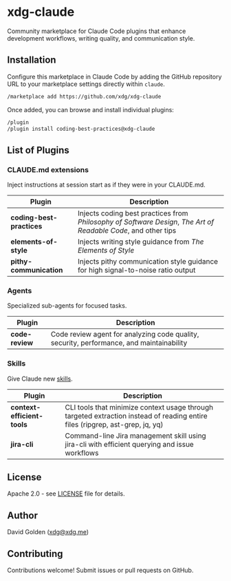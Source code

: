 # xdg-claude

Community marketplace for Claude Code plugins that enhance development workflows, writing quality, and communication style.

## Installation

Configure this marketplace in Claude Code by adding the GitHub repository URL to your marketplace settings directly within `claude`.

```bash
/marketplace add https://github.com/xdg/xdg-claude
```

Once added, you can browse and install individual plugins:

```bash
/plugin
/plugin install coding-best-practices@xdg-claude
```

## List of Plugins

### CLAUDE.md extensions

Inject instructions at session start as if they were in your CLAUDE.md.

| Plugin | Description |
|--------|-------------|
| **coding-best-practices** | Injects coding best practices from *Philosophy of Software Design*, *The Art of Readable Code*, and other tips |
| **elements-of-style** | Injects writing style guidance from *The Elements of Style* |
| **pithy-communication** | Injects pithy communication style guidance for high signal-to-noise ratio output |

### Agents

Specialized sub-agents for focused tasks.

| Plugin | Description |
|--------|-------------|
| **code-review** | Code review agent for analyzing code quality, security, performance, and maintainability |

### Skills

Give Claude new [skills](https://docs.claude.com/en/docs/claude-code/skills).

| Plugin | Description |
|--------|-------------|
| **context-efficient-tools** | CLI tools that minimize context usage through targeted extraction instead of reading entire files (ripgrep, ast-grep, jq, yq) |
| **jira-cli** | Command-line Jira management skill using jira-cli with efficient querying and issue workflows |

## License

Apache 2.0 - see [LICENSE](LICENSE) file for details.

## Author

David Golden (xdg@xdg.me)

## Contributing

Contributions welcome! Submit issues or pull requests on GitHub.
